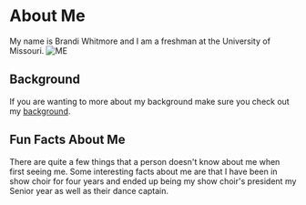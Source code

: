 # About Me
My name is Brandi Whitmore and I am a freshman at the University of Missouri.
![ME](https://d2g8igdw686xgo.cloudfront.net/37656680_15522470615802_r.jpeg)
## Background
If you are wanting to more about my background make sure you check out my [background](Background.md). 
## Fun Facts About Me
There are quite a few things that a person doesn't know about me when first seeing me. Some interesting facts about me are that I have been in show choir for four years and ended up being my show choir's president my Senior year as well as their dance captain. 
